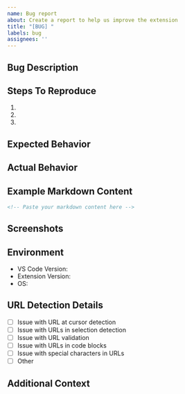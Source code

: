 ```yaml
---
name: Bug report
about: Create a report to help us improve the extension
title: "[BUG] "
labels: bug
assignees: ''
---
```


## Bug Description
<!-- A clear and concise description of what the bug is -->

## Steps To Reproduce
1. 
2. 
3. 

## Expected Behavior
<!-- A clear and concise description of what you expected to happen -->

## Actual Behavior
<!-- What actually happened instead -->

## Example Markdown Content
<!-- If applicable, add the markdown content that demonstrates the issue -->
```markdown
<!-- Paste your markdown content here -->
```

## Screenshots
<!-- If applicable, add screenshots to help explain your problem -->

## Environment
- VS Code Version: <!-- e.g., 1.99.0 -->
- Extension Version: <!-- e.g., 0.0.1 -->
- OS: <!-- e.g., Windows 10, macOS 12.0, Ubuntu 22.04 -->

## URL Detection Details
<!-- Please check all that apply -->
- [ ] Issue with URL at cursor detection
- [ ] Issue with URLs in selection detection
- [ ] Issue with URL validation
- [ ] Issue with URLs in code blocks
- [ ] Issue with special characters in URLs
- [ ] Other

## Additional Context
<!-- Add any other context about the problem here -->
